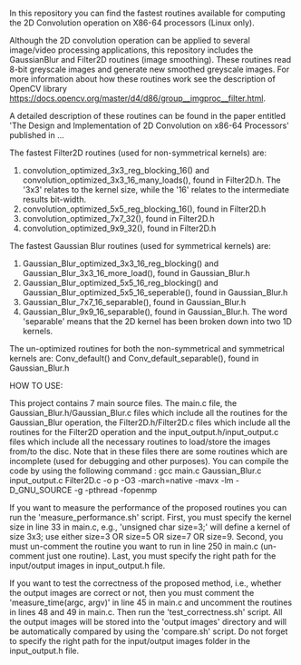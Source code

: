 In this repository you can find the fastest routines available for computing the 2D Convolution operation on X86-64 processors (Linux only). 

Although the 2D convolution operation can be applied to several image/video processing applications, this repository includes the GaussianBlur and Filter2D routines (image smoothing). These routines read 8-bit greyscale images and generate new smoothed greyscale images.
For more information about how these routines work see the description of OpenCV library https://docs.opencv.org/master/d4/d86/group__imgproc__filter.html. 

A detailed description of these routines can be found in the paper entitled 'The Design and Implementation of 2D Convolution on
x86-64 Processors' published in ...

The fastest Filter2D routines (used for non-symmetrical kernels) are:
1. convolution_optimized_3x3_reg_blocking_16() and convolution_optimized_3x3_16_many_loads(), found in Filter2D.h. The '3x3' relates to the kernel size, while the '16' relates to the intermediate results bit-width.
2. convolution_optimized_5x5_reg_blocking_16(), found in Filter2D.h
3. convolution_optimized_7x7_32(), found in Filter2D.h
4. convolution_optimized_9x9_32(), found in Filter2D.h

The fastest Gaussian Blur routines (used for symmetrical kernels) are:
1. Gaussian_Blur_optimized_3x3_16_reg_blocking() and Gaussian_Blur_3x3_16_more_load(), found in Gaussian_Blur.h
2. Gaussian_Blur_optimized_5x5_16_reg_blocking() and Gaussian_Blur_optimized_5x5_16_seperable(), found in Gaussian_Blur.h
3. Gaussian_Blur_7x7_16_separable(), found in Gaussian_Blur.h
4. Gaussian_Blur_9x9_16_separable(), found in Gaussian_Blur.h. The word 'separable' means that the 2D kernel has been broken down into two 1D kernels.

The un-optimized routines for both the non-symmetrical and symmetrical kernels are:
 Conv_default() and Conv_default_separable(), found in Gaussian_Blur.h


HOW TO USE:

This project contains 7 main source files. The main.c file, the Gaussian_Blur.h/Gaussian_Blur.c files which include all the routines for the Gaussian_Blur operation, the Filter2D.h/Filter2D.c files which include all the routines for the Filter2D operation and the input_output.h/input_output.c files which include all the necessary routines to load/store the images from/to the disc. Note that in these files there are some routines which are incomplete (used for debugging and other purposes).
You can compile the code by using the following command : gcc main.c Gaussian_Blur.c input_output.c Filter2D.c -o p -O3 -march=native -mavx -lm -D_GNU_SOURCE  -g  -pthread -fopenmp

If you want to measure the performance of the proposed routines you can run the 'measure_performance.sh' script. First, you must specify the kernel size in line 33 in main.c, e.g., 'unsigned char size=3;' will define a kernel of size 3x3; use either size=3 OR size=5 OR size=7 OR size=9. Second, you must un-comment the routine you want to run in line 250 in main.c (un-comment just one routine). Last, you must specify the right path for the input/output images in input_output.h file. 

If you want to test the correctness of the proposed method, i.e., whether the output images are correct or not, then you must comment the 'measure_time(argc, argv)' in line 45 in main.c and uncomment the routines in lines 48 and 49 in main.c. 
Then run the 'test_correctness.sh' script. All the output images will be stored into the 'output images' directory and will be automatically compared by using the 'compare.sh' script. Do not forget to specify the right path for the input/output images folder in the input_output.h file.

